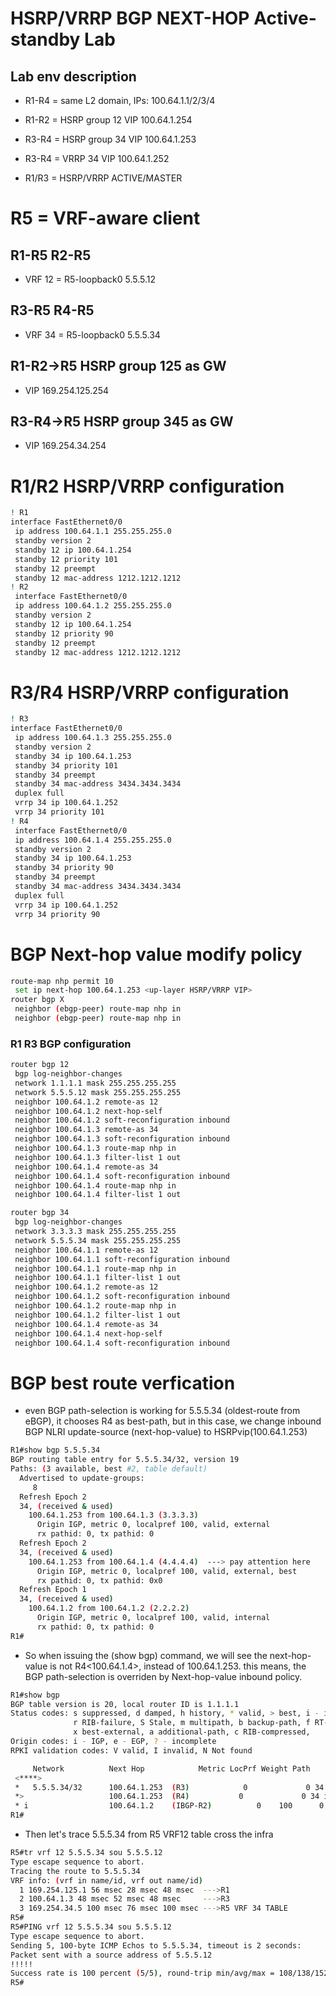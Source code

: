 # HSRP/VRRP BGP NEXT-HOP Active-standby Lab
## Lab env description
- R1-R4 = same L2 domain, IPs: 100.64.1.1/2/3/4
- R1-R2 = HSRP group 12 VIP 100.64.1.254
- R3-R4 = HSRP group 34 VIP 100.64.1.253
- R3-R4 = VRRP 34 VIP 100.64.1.252

- R1/R3 = HSRP/VRRP ACTIVE/MASTER

# R5 = VRF-aware client
  ## R1-R5 R2-R5 
  - VRF 12 = R5-loopback0 5.5.5.12
  ## R3-R5 R4-R5 
  - VRF 34 = R5-loopback0 5.5.5.34
## R1-R2->R5 HSRP group 125 as GW
- VIP 169.254.125.254 
## R3-R4->R5 HSRP group 345 as GW
- VIP 169.254.34.254
# R1/R2 HSRP/VRRP configuration
```bash
! R1
interface FastEthernet0/0
 ip address 100.64.1.1 255.255.255.0
 standby version 2
 standby 12 ip 100.64.1.254
 standby 12 priority 101
 standby 12 preempt
 standby 12 mac-address 1212.1212.1212
! R2
 interface FastEthernet0/0
 ip address 100.64.1.2 255.255.255.0
 standby version 2
 standby 12 ip 100.64.1.254
 standby 12 priority 90
 standby 12 preempt
 standby 12 mac-address 1212.1212.1212
```
# R3/R4 HSRP/VRRP configuration
```bash
! R3
interface FastEthernet0/0
 ip address 100.64.1.3 255.255.255.0
 standby version 2
 standby 34 ip 100.64.1.253
 standby 34 priority 101
 standby 34 preempt
 standby 34 mac-address 3434.3434.3434
 duplex full
 vrrp 34 ip 100.64.1.252
 vrrp 34 priority 101
! R4
 interface FastEthernet0/0
 ip address 100.64.1.4 255.255.255.0
 standby version 2
 standby 34 ip 100.64.1.253
 standby 34 priority 90
 standby 34 preempt
 standby 34 mac-address 3434.3434.3434
 duplex full
 vrrp 34 ip 100.64.1.252
 vrrp 34 priority 90
```
# BGP Next-hop value modify policy
```bash
route-map nhp permit 10
 set ip next-hop 100.64.1.253 <up-layer HSRP/VRRP VIP>
router bgp X
 neighbor (ebgp-peer) route-map nhp in
 neighbor (ebgp-peer) route-map nhp in
```

### R1 R3 BGP configuration
```bash
router bgp 12
 bgp log-neighbor-changes
 network 1.1.1.1 mask 255.255.255.255
 network 5.5.5.12 mask 255.255.255.255
 neighbor 100.64.1.2 remote-as 12
 neighbor 100.64.1.2 next-hop-self
 neighbor 100.64.1.2 soft-reconfiguration inbound
 neighbor 100.64.1.3 remote-as 34
 neighbor 100.64.1.3 soft-reconfiguration inbound
 neighbor 100.64.1.3 route-map nhp in
 neighbor 100.64.1.3 filter-list 1 out
 neighbor 100.64.1.4 remote-as 34
 neighbor 100.64.1.4 soft-reconfiguration inbound
 neighbor 100.64.1.4 route-map nhp in
 neighbor 100.64.1.4 filter-list 1 out
```
```bash
router bgp 34
 bgp log-neighbor-changes
 network 3.3.3.3 mask 255.255.255.255
 network 5.5.5.34 mask 255.255.255.255
 neighbor 100.64.1.1 remote-as 12
 neighbor 100.64.1.1 soft-reconfiguration inbound
 neighbor 100.64.1.1 route-map nhp in
 neighbor 100.64.1.1 filter-list 1 out
 neighbor 100.64.1.2 remote-as 12
 neighbor 100.64.1.2 soft-reconfiguration inbound
 neighbor 100.64.1.2 route-map nhp in
 neighbor 100.64.1.2 filter-list 1 out
 neighbor 100.64.1.4 remote-as 34
 neighbor 100.64.1.4 next-hop-self
 neighbor 100.64.1.4 soft-reconfiguration inbound
 ```
# BGP best route verfication 
- even BGP path-selection is working for 5.5.5.34 (oldest-route from eBGP), it chooses R4 as best-path, but in this case, we change inbound BGP NLRI update-source (next-hop-value) to HSRPvip(100.64.1.253<R3-R4>)
```bash
R1#show bgp 5.5.5.34
BGP routing table entry for 5.5.5.34/32, version 19
Paths: (3 available, best #2, table default)
  Advertised to update-groups:
     8         
  Refresh Epoch 2
  34, (received & used)
    100.64.1.253 from 100.64.1.3 (3.3.3.3)
      Origin IGP, metric 0, localpref 100, valid, external
      rx pathid: 0, tx pathid: 0
  Refresh Epoch 2
  34, (received & used)
    100.64.1.253 from 100.64.1.4 (4.4.4.4)  ---> pay attention here
      Origin IGP, metric 0, localpref 100, valid, external, best
      rx pathid: 0, tx pathid: 0x0
  Refresh Epoch 1
  34, (received & used)
    100.64.1.2 from 100.64.1.2 (2.2.2.2)
      Origin IGP, metric 0, localpref 100, valid, internal
      rx pathid: 0, tx pathid: 0
R1#
```

- So when issuing the (show bgp) command, we will see the next-hop-value is not R4<100.64.1.4>, instead of 100.64.1.253. this means, the BGP path-selection is overriden by Next-hop-value inbound policy.
```bash
R1#show bgp         
BGP table version is 20, local router ID is 1.1.1.1
Status codes: s suppressed, d damped, h history, * valid, > best, i - internal, 
              r RIB-failure, S Stale, m multipath, b backup-path, f RT-Filter, 
              x best-external, a additional-path, c RIB-compressed, 
Origin codes: i - IGP, e - EGP, ? - incomplete
RPKI validation codes: V valid, I invalid, N Not found

     Network          Next Hop            Metric LocPrf Weight Path
 <****> 
 *   5.5.5.34/32      100.64.1.253  (R3)            0             0 34 i
 *>                   100.64.1.253  (R4)           0             0 34 i
 * i                  100.64.1.2    (IBGP-R2)          0    100      0 34 i
R1#
```
- Then let's trace 5.5.5.34 from R5 VRF12 table cross the infra
```bash
R5#tr vrf 12 5.5.5.34 sou 5.5.5.12  
Type escape sequence to abort.
Tracing the route to 5.5.5.34
VRF info: (vrf in name/id, vrf out name/id)
  1 169.254.125.1 56 msec 28 msec 48 msec  --->R1
  2 100.64.1.3 48 msec 52 msec 48 msec     --->R3
  3 169.254.34.5 100 msec 76 msec 100 msec --->R5 VRF 34 TABLE
R5#  
R5#PING vrf 12 5.5.5.34 sou 5.5.5.12  
Type escape sequence to abort.
Sending 5, 100-byte ICMP Echos to 5.5.5.34, timeout is 2 seconds:
Packet sent with a source address of 5.5.5.12 
!!!!!
Success rate is 100 percent (5/5), round-trip min/avg/max = 108/138/152 ms
R5#
```





